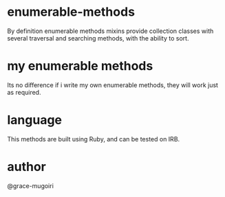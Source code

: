 # enumerable-methods
By definition enumerable methods mixins provide collection classes with several traversal and searching methods, 
with the ability to sort.

# my enumerable methods
Its no difference if i write my own enumerable methods, they will work just as required.

# language
This methods are built using Ruby, and can be tested on IRB.

# author
@grace-mugoiri
